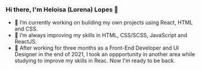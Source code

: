 ### Hi there, I'm Heloisa (Lorena) Lopes 👋

- 🔭 I’m currently working on building my own projects using React, HTML and CSS.
- 🌱 I’m always improving my skills in HTML, CSS/SCSS, JavaScript and ReactJS.
- 🚧 After working for three months as a Front-End Developer and UI Designer in the end of 2021, I took an oppportunity in another area while studying to improve my skills in Reac. Now I'm ready to be back.
